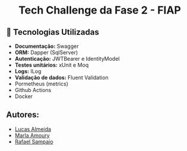 <h1 align="center">Tech Challenge da Fase 2 - FIAP</h1>

## :wrench: Tecnologias Utilizadas

- **Documentação:** Swagger
- **ORM:** Dapper (SqlServer)
- **Autenticação:** JWTBearer e IdentityModel
- **Testes unitários:** xUnit e Moq
- **Logs:** ILog
- **Validação de dados:** Fluent Validation
- Pormetheus (metrics)
- Github Actions
- Docker

## Autores:
- [Lucas Almeida](https://github.com/lugsdev)
- [Marla Amoury](https://github.com/marlamoury)
- [Rafael Sampaio](https://github.com/rafasampaio25)
